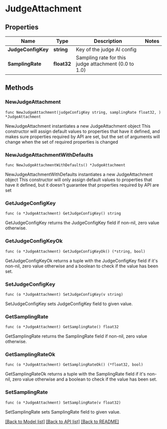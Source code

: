 # JudgeAttachment

## Properties

Name | Type | Description | Notes
------------ | ------------- | ------------- | -------------
**JudgeConfigKey** | **string** | Key of the judge AI config | 
**SamplingRate** | **float32** | Sampling rate for this judge attachment (0.0 to 1.0) | 

## Methods

### NewJudgeAttachment

`func NewJudgeAttachment(judgeConfigKey string, samplingRate float32, ) *JudgeAttachment`

NewJudgeAttachment instantiates a new JudgeAttachment object
This constructor will assign default values to properties that have it defined,
and makes sure properties required by API are set, but the set of arguments
will change when the set of required properties is changed

### NewJudgeAttachmentWithDefaults

`func NewJudgeAttachmentWithDefaults() *JudgeAttachment`

NewJudgeAttachmentWithDefaults instantiates a new JudgeAttachment object
This constructor will only assign default values to properties that have it defined,
but it doesn't guarantee that properties required by API are set

### GetJudgeConfigKey

`func (o *JudgeAttachment) GetJudgeConfigKey() string`

GetJudgeConfigKey returns the JudgeConfigKey field if non-nil, zero value otherwise.

### GetJudgeConfigKeyOk

`func (o *JudgeAttachment) GetJudgeConfigKeyOk() (*string, bool)`

GetJudgeConfigKeyOk returns a tuple with the JudgeConfigKey field if it's non-nil, zero value otherwise
and a boolean to check if the value has been set.

### SetJudgeConfigKey

`func (o *JudgeAttachment) SetJudgeConfigKey(v string)`

SetJudgeConfigKey sets JudgeConfigKey field to given value.


### GetSamplingRate

`func (o *JudgeAttachment) GetSamplingRate() float32`

GetSamplingRate returns the SamplingRate field if non-nil, zero value otherwise.

### GetSamplingRateOk

`func (o *JudgeAttachment) GetSamplingRateOk() (*float32, bool)`

GetSamplingRateOk returns a tuple with the SamplingRate field if it's non-nil, zero value otherwise
and a boolean to check if the value has been set.

### SetSamplingRate

`func (o *JudgeAttachment) SetSamplingRate(v float32)`

SetSamplingRate sets SamplingRate field to given value.



[[Back to Model list]](../README.md#documentation-for-models) [[Back to API list]](../README.md#documentation-for-api-endpoints) [[Back to README]](../README.md)


